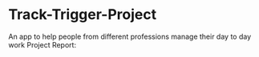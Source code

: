 # Track-Trigger-Project
An app to help people from different professions manage their day to day work
Project Report: 
